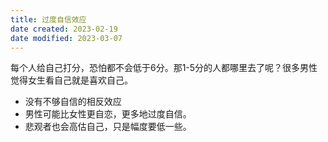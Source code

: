 ```yaml
---
title: 过度自信效应
date created: 2023-02-19
date modified: 2023-03-07
---
```


每个人给自己打分，恐怕都不会低于6分。那1-5分的人都哪里去了呢？很多男性觉得女生看自己就是喜欢自己。

- 没有不够自信的相反效应
- 男性可能比女性更自恋，更多地过度自信。
- 悲观者也会高估自己，只是幅度要低一些。
